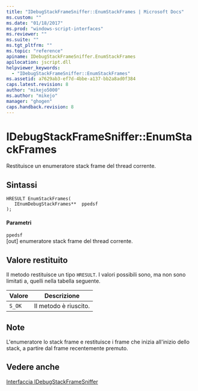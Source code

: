 ```yaml
---
title: "IDebugStackFrameSniffer::EnumStackFrames | Microsoft Docs"
ms.custom: ""
ms.date: "01/18/2017"
ms.prod: "windows-script-interfaces"
ms.reviewer: ""
ms.suite: ""
ms.tgt_pltfrm: ""
ms.topic: "reference"
apiname: IDebugStackFrameSniffer.EnumStackFrames
apilocation: jscript.dll
helpviewer_keywords: 
  - "IDebugStackFrameSniffer::EnumStackFrames"
ms.assetid: a7629ab3-ef7d-4bbe-a137-bb2a8ad0f384
caps.latest.revision: 8
author: "mikejo5000"
ms.author: "mikejo"
manager: "ghogen"
caps.handback.revision: 8
---
```

# IDebugStackFrameSniffer::EnumStackFrames
Restituisce un enumeratore stack frame del thread corrente.  
  
## Sintassi  
  
```  
HRESULT EnumStackFrames(  
   IEnumDebugStackFrames**  ppedsf  
);  
```  
  
#### Parametri  
 `ppedsf`  
 \[out\] enumeratore stack frame del thread corrente.  
  
## Valore restituito  
 Il metodo restituisce un tipo `HRESULT`.  I valori possibili sono, ma non sono limitati a, quelli nella tabella seguente.  
  
|Valore|Descrizione|  
|------------|-----------------|  
|`S_OK`|Il metodo è riuscito.|  
  
## Note  
 L'enumeratore lo stack frame e restituisce i frame che inizia all'inizio dello stack, a partire dal frame recentemente premuto.  
  
## Vedere anche  
 [Interfaccia IDebugStackFrameSniffer](../../winscript/reference/idebugstackframesniffer-interface.md)